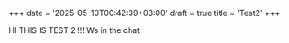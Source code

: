 +++
date = '2025-05-10T00:42:39+03:00'
draft = true
title = 'Test2'
+++


HI THIS IS TEST 2 !!! Ws in the chat